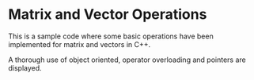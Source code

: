 # Matrix and Vector Operations
This is a sample code where some basic operations have been implemented for matrix and vectors in C++. 

A thorough use of object oriented, operator overloading and pointers are displayed. 

